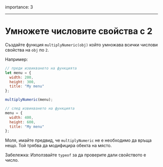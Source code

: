 importance: 3

---

# Умножете числовите свойства с 2

Създайте функция `multiplyNumeric(obj)` който умножава всички числови свойства на `obj` по `2`.

Например:

```js
// преди извикването на функцията
let menu = {
  width: 200,
  height: 300,
  title: "My menu"
};

multiplyNumeric(menu);

// след извикването на функцията
menu = {
  width: 400,
  height: 600,
  title: "My menu"
};
```

Моля, имайте предвид, че `multiplyNumeric` не е необходимо да връща нещо. Той трябва да модифицира обекта на място.

Забележка: Използвайте `typeof` за да проверите дали свойството е число.


